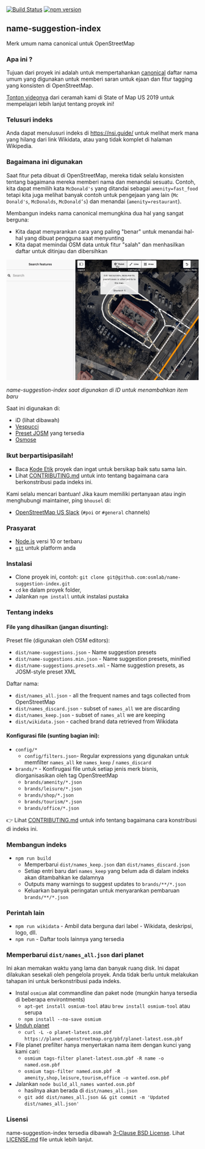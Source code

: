 [![Build Status](https://travis-ci.org/osmlab/name-suggestion-index.svg?branch=main)](https://travis-ci.org/osmlab/name-suggestion-index)
[![npm version](https://badge.fury.io/js/name-suggestion-index.svg)](https://badge.fury.io/js/name-suggestion-index)

## name-suggestion-index

Merk umum nama canonical untuk OpenStreetMap


### Apa ini ?

Tujuan dari proyek ini adalah untuk mempertahankan [canonical](https://en.wikipedia.org/wiki/Canonicalization) daftar nama umum yang digunakan untuk memberi saran untuk ejaan dan fitur tagging yang konsisten di OpenStreetMap.

[Tonton videonya](https://2019.stateofthemap.us/program/sat/mapping-brands-with-the-name-suggestion-index.html) dari ceramah kami di State of Map US 2019 untuk mempelajari lebih lanjut tentang proyek ini!


### Telusuri indeks

Anda dapat menulusuri indeks di https://nsi.guide/ untuk melihat merk mana yang hilang dari link Wikidata, atau yang tidak komplet di halaman Wikipedia.

### Bagaimana ini digunakan

Saat fitur peta dibuat di OpenStreetMap, mereka tidak selalu konsisten tentang bagaimana mereka memberi nama dan menandai sesuatu. Contoh, kita dapat memilih kata `McDonald's` yang ditandai sebagai `amenity=fast_food` tetapi kita juga melihat banyak contoh untuk pengejaan yang lain (`Mc Donald's`, `McDonalds`, `McDonald’s`) dan menandai (`amenity=restaurant`).

Membangun indeks nama canonical memungkina dua hal yang sangat berguna:
- Kita dapat menyarankan cara yang paling "benar" untuk menandai hal-hal yang dibuat pengguna saat menyunting
- Kita dapat memindai OSM data untuk fitur "salah" dan menhasilkan daftar untuk ditinjau dan dibersihkan

<img width="1017px" alt="Name Suggestion Index in use in iD" src="https://raw.githubusercontent.com/osmlab/name-suggestion-index/main/docs/img/nsi-in-iD.gif"/>

*name-suggestion-index saat digunakan di ID untuk menambahkan item baru*

Saat ini digunakan di:
- iD (lihat dibawah)
- [Vespucci](http://vespucci.io/tutorials/name_suggestions/)
- [Preset JOSM](https://josm.openstreetmap.de/wiki/Help/Preferences/Map#TaggingPresets) yang tersedia
- [Osmose](http://osmose.openstreetmap.fr/en/errors/?item=3130)


### Ikut berpartisipasilah!

* Baca [Kode Etik](CODE_OF_CONDUCT.md) proyek dan ingat untuk bersikap baik satu sama lain.
* Lihat [CONTRIBUTING.md](CONTRIBUTING.md) untuk into tentang bagaimana cara berkonstribusi pada indeks ini.

Kami selalu mencari bantuan!  Jika kaum memiliki pertanyaan atau ingin menghubungi maintainer, ping  `bhousel` di:
* [OpenStreetMap US Slack](https://slack.openstreetmap.us/)
(`#poi` or `#general` channels)


### Prasyarat

* [Node.js](https://nodejs.org/) versi 10 or terbaru
* [`git`](https://www.atlassian.com/git/tutorials/install-git/) untuk platform anda


### Instalasi

* Clone proyek ini, contoh:
  `git clone git@github.com:osmlab/name-suggestion-index.git`
* `cd` ke dalam proyek folder,
* Jalankan `npm install` untuk instalasi pustaka


### Tentang indeks

#### File yang dihasilkan (jangan disunting):

Preset file (digunakan oleh OSM editors):
* `dist/name-suggestions.json` - Name suggestion presets
* `dist/name-suggestions.min.json` - Name suggestion presets, minified
* `dist/name-suggestions.presets.xml` - Name suggestion presets, as JOSM-style preset XML

Daftar nama:
* `dist/names_all.json` - all the frequent names and tags collected from OpenStreetMap
* `dist/names_discard.json` - subset of `names_all` we are discarding
* `dist/names_keep.json` - subset of `names_all` we are keeping
* `dist/wikidata.json` - cached brand data retrieved from Wikidata

#### Konfigurasi file (sunting bagian ini):

* `config/*`
  * `config/filters.json`- Regular expressions yang digunakan untuk memfilter `names_all` ke `names_keep` / `names_discard`
* `brands/*` - Konfirugasi file untuk  setiap jenis merk bisnis, diorganisasikan oleh tag OpenStreetMap
  * `brands/amenity/*.json`
  * `brands/leisure/*.json`
  * `brands/shop/*.json`
  * `brands/tourism/*.json`
  * `brands/office/*.json`

:point_right: Lihat [CONTRIBUTING.md](CONTRIBUTING.md) untuk info tentang bagaimana cara konstribusi di indeks ini.


### Membangun indeks

* `npm run build`
  * Memperbarui `dist/names_keep.json` dan `dist/names_discard.json`
  * Setiap entri baru dari `names_keep` yang belum ada di dalam indeks akan ditambahkan ke dalamnya
  * Outputs many warnings to suggest updates to `brands/**/*.json`
  * Keluarkan banyak peringatan untuk menyarankan pembaruan `brands/**/*.json`


### Perintah lain

* `npm run wikidata` - Ambil data berguna dari label - Wikidata, deskripsi, logo, dll.
* `npm run` - Daftar tools lainnya yang tersedia

### Memperbarui `dist/names_all.json` dari planet

Ini akan memakan waktu yang lama dan banyak ruang disk. Ini dapat dilakukan sesekali oleh pengelola proyek.
Anda tidak berlu untuk melakukan tahapan ini untuk berkonstribusi pada indeks.

- Instal `osmium` alat commandline dan paket node (mungkin hanya tersedia di beberapa environtments)
  - `apt-get install osmium-tool` atau `brew install osmium-tool` atau serupa
  - `npm install --no-save osmium`
- [Unduh planet](http://planet.osm.org/pbf/)
  - `curl -L -o planet-latest.osm.pbf https://planet.openstreetmap.org/pbf/planet-latest.osm.pbf`
- File planet prefilter hanya menyertakan nama item dengan kunci yang kami cari:
  - `osmium tags-filter planet-latest.osm.pbf -R name -o named.osm.pbf`
  - `osmium tags-filter named.osm.pbf -R amenity,shop,leisure,tourism,office -o wanted.osm.pbf`
- Jalankan `node build_all_names wanted.osm.pbf`
  - hasilnya akan berada di `dist/names_all.json`
  - `git add dist/names_all.json && git commit -m 'Updated dist/names_all.json'`


### Lisensi

name-suggestion-index tersedia dibawah [3-Clause BSD License](https://opensource.org/licenses/BSD-3-Clause).
Lihat [LICENSE.md](LICENSE.md) file untuk lebih lanjut.
